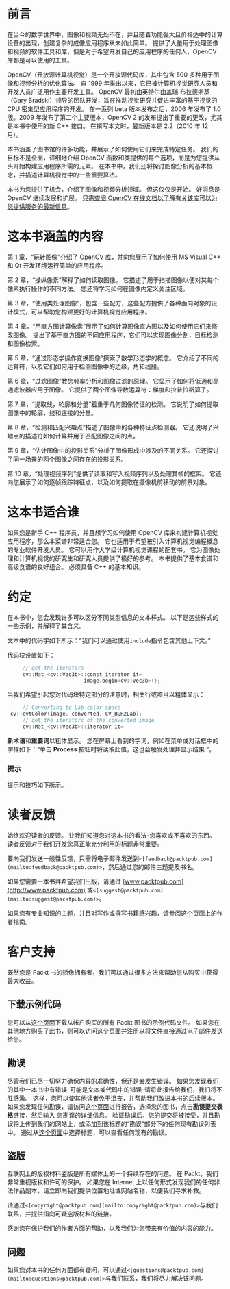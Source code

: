 # 前言

在当今的数字世界中，图像和视频无处不在，并且随着功能强大且价格适中的计算设备的出现，创建复杂的成像应用程序从未如此简单。 提供了大量用于处理图像和视频的软件工具和库，但是对于希望开发自己的应用程序的任何人，OpenCV 库都是可以使用的工具。

OpenCV（开放源计算机视觉）是一个开放源代码库，其中包含 500 多种用于图像和视频分析的优化算法。 自 1999 年推出以来，它已被计算机视觉研究人员和开发人员广泛用作主要开发工具。 OpenCV 最初由英特尔由盖瑞·布拉德斯基（Gary Bradski）领导的团队开发，旨在推动视觉研究并促进丰富的基于视觉的 CPU 密集型应用程序的开发。 在一系列 beta 版本发布之后，2006 年发布了 1.0 版。2009 年发布了第二个主要版本，OpenCV 2 的发布提出了重要的更改，尤其是本书中使用的新 C++ 接口。 在撰写本文时，最新版本是 2.2（2010 年 12 月）。

本书涵盖了图书馆的许多功能，并展示了如何使用它们来完成特定任务。 我们的目标不是全面，详细地介绍 OpenCV 函数和类提供的每个选项，而是为您提供从头开始构建应用程序所需的元素。 在本书中，我们还将探讨图像分析的基本概念，并描述计算机视觉中的一些重要算法。

本书为您提供了机会，介绍了图像和视频分析领域。 但这仅仅是开始。 好消息是 OpenCV 继续发展和扩展。 [只需查阅 OpenCV 在线文档以了解有关该库可以为您提供服务的最新信息](http://opencv.willowgarage.com/wiki/)。

# 这本书涵盖的内容

第 1 章，“玩转图像”介绍了 OpenCV 库，并向您展示了如何使用 MS Visual C++ 和 Qt 开发环境运行简单的应用程序。

第 2 章，“操纵像素”解释了如何读取图像。 它描述了用于扫描图像以便对其每个像素执行操作的不同方法。 您还将学习如何在图像内定义关注区域。

第 3 章，“使用类处理图像”，包含一些配方，这些配方提供了各种面向对象的设计模式，可以帮助您构建更好的计算机视觉应用程序。

第 4 章，“用直方图计算像素”展示了如何计算图像直方图以及如何使用它们来修改图像。 提出了基于直方图的不同应用程序，它们可以实现图像分割，目标检测和图像检索。

第 5 章，“通过形态学操作变换图像”探索了数学形态学的概念。 它介绍了不同的运算符，以及它们如何用于检测图像中的边缘，角和线段。

第 6 章，“过滤图像”教您频率分析和图像过滤的原理。 它显示了如何将低通和高通滤波器应用于图像。 它提供了两个图像导数运算符：梯度和拉普拉斯算子。

第 7 章，“提取线，轮廓和分量”着重于几何图像特征的检测。 它说明了如何提取图像中的轮廓，线和连接的分量。

第 8 章，“检测和匹配兴趣点”描述了图像中的各种特征点检测器。 它还说明了兴趣点的描述符如何计算并用于匹配图像之间的点。

第 9 章，“估计图像中的投影关系”分析了图像形成中涉及的不同关系。 它还探讨了同一场景的两个图像之间存在的投影关系。

第 10 章，“处理视频序列”提供了读取和写入视频序列以及处理其帧的框架。 它还向您展示了如何逐帧跟踪特征点，以及如何提取在摄像机前移动的前景对象。

# 这本书适合谁

如果您是新手 C++ 程序员，并且想学习如何使用 OpenCV 库来构建计算机视觉应用程序，那么本菜谱非常适合您。 它也适用于希望被引入计算机视觉编程概念的专业软件开发人员。 它可以用作大学级计算机视觉课程的配套书。 它为图像处理和计算机视觉的研究生和研究人员提供了极好的参考。 本书提供了基本食谱和高级食谱的良好组合。 必须具备 C++ 的基本知识。

# 约定

在本书中，您会发现许多可以区分不同类型信息的文本样式。 以下是这些样式的一些示例，并解释了其含义。

文本中的代码字如下所示：“我们可以通过使用`include`指令包含其他上下文。”

代码块设置如下：

```cpp
     // get the iterators
     cv::Mat_<cv::Vec3b>::const_iterator it=
                         image.begin<cv::Vec3b>();
```

当我们希望引起您对代码块特定部分的注意时，相关行或项目以粗体显示：

```cpp
     // Converting to Lab color space 
 cv::cvtColor(image, converted, CV_BGR2Lab);
     // get the iterators of the converted image 
     cv::Mat_<cv::Vec3b>::iterator it= 
```

**新术语**和**重要词**以粗体显示。 您在屏幕上看到的字词，例如在菜单或对话框中的字样如下：“单击 **Process** 按钮时将读取此值，这也会触发处理并显示结果 ”。

### 提示

提示和技巧如下所示。

# 读者反馈

始终欢迎读者的反馈。 让我们知道您对这本书的看法-您喜欢或不喜欢的东西。 读者反馈对于我们开发您真正能充分利用的标题非常重要。

要向我们发送一般性反馈，只需将电子邮件发送到`<[feedback@packtpub.com](mailto:feedback@packtpub.com)>`，然后通过您的邮件主题提及书名。

如果您需要一本书并希望我们出版，请通过 [www.packtpub.com](http://www.packtpub.com) 或`<[suggest@packtpub.com](mailto:suggest@packtpub.com)>`。

如果您有专业知识的主题，并且对写作或撰写书籍感兴趣，请参阅[这个页面](http://www.packtpub.com/authors)上的作者指南。

# 客户支持

既然您是 Packt 书的骄傲拥有者，我们可以通过很多方法来帮助您从购买中获得最大收益。

## 下载示例代码

您可以从[这个页面](http://www.PacktPub.com)下载从帐户购买的所有 Packt 图书的示例代码文件。 如果您在其他地方购买了此书，则可以访问[这个页面](http://www.PacktPub.com/support)并注册以将文件直接通过电子邮件发送给您。

## 勘误

尽管我们已尽一切努力确保内容的准确性，但还是会发生错误。 如果您发现我们的其中一本书中有错误-可能是文本或代码中的错误-请将此报告给我们，我们将不胜感激。 这样，您可以使其他读者免于沮丧，并帮助我们改进本书的后续版本。 如果您发现任何勘误，请访问[这个页面](http://www.packtpub.com/support)进行报告，选择您的图书，点击**勘误提交表格**链接，然后输入 您勘误的详细信息。 验证勘误后，您的提交将被接受，并且勘误将上传到我们的网站上，或添加到该标题的“勘误”部分下的任何现有勘误列表中。 通过从[这个页面](http://www.packtpub.com/support)中选择标题，可以查看任何现有的勘误。

## 盗版

互联网上的版权材料盗版是所有媒体上的一个持续存在的问题。 在 Packt，我们非常重视版权和许可的保护。 如果您在 Internet 上以任何形式发现我们的任何非法作品副本，请立即向我们提供位置地址或网站名称，以便我们寻求补救。

请通过`<[copyright@packtpub.com](mailto:copyright@packtpub.com)>`与我们联系，并提供指向可疑盗版材料的链接。

感谢您在保护我们的作者方面的帮助，以及我们为您带来有价值的内容的能力。

## 问题

如果您对本书的任何方面都有疑问，可以通过`<[questions@packtpub.com](mailto:questions@packtpub.com)>`与我们联系，我们将尽力解决该问题。